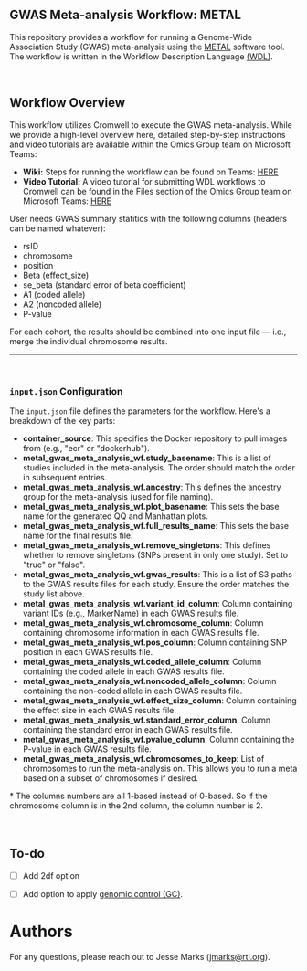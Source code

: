 ## GWAS Meta-analysis Workflow: METAL

This repository provides a workflow for running a Genome-Wide Association Study (GWAS) meta-analysis using the [METAL](https://genome.sph.umich.edu/wiki/METAL_Documentation) software tool. The workflow is written in the Workflow Description Language [(WDL)](https://github.com/openwdl/learn-wdl).


<br>

## Workflow Overview

This workflow utilizes Cromwell to execute the GWAS meta-analysis. While we provide a high-level overview here, detailed step-by-step instructions and video tutorials are available within the Omics Group team on Microsoft Teams:

* **Wiki:** Steps for running the workflow can be found on Teams: [HERE](https://researchtriangleinstitute.sharepoint.com/sites/OmicsGroup/_layouts/15/Doc.aspx?sourcedoc=%7Ba2b17bca-8f68-4450-a563-f80609bd497a%7D&action=edit&wd=target%28Computing%20Infrastructure.one%7C9f4912d8-44cd-4361-bebc-15e505bc676a%2FWDL%5C%2FCromwell%20Guide%7C80665feb-2dbf-481d-92d8-cf8c8e7d30dc%2F%29&wdorigin=703)  
* **Video Tutorial:**  A video tutorial for submitting WDL workflows to Cromwell can be found in the Files section of the Omics Group team on Microsoft Teams: [HERE](https://researchtriangleinstitute.sharepoint.com/sites/OmicsGroup/_layouts/15/stream.aspx?id=%2Fsites%2FOmicsGroup%2FShared%20Documents%2FComputing%20Infrastructure%2Fwdl%5Fsubmission%5Fwith%5Fcromwell%5Fserver%2Emp4&referrer=StreamWebApp%2EWeb&referrerScenario=AddressBarCopied%2Eview%2E9c6d32c0%2D893e%2D4391%2Db9db%2Df5658fc4896e)


User needs GWAS summary statitics with the following columns (headers can be named whatever):
   - rsID
   - chromosome
   - position
   - Beta (effect_size)
   - se_beta (standard error of beta coefficient)
   - A1 (coded allele)
   - A2 (noncoded allele)
   - P-value

For each cohort, the results should be combined into one input file — i.e., merge the individual chromosome results.

---

<br>

### `input.json` Configuration


The `input.json` file defines the parameters for the workflow. Here's a breakdown of the key parts:

- **container_source**: This specifies the Docker repository to pull images from (e.g., "ecr" or "dockerhub").
- **metal_gwas_meta_analysis_wf.study_basename**: This is a list of studies included in the meta-analysis. The order should match the order in subsequent entries.
- **metal_gwas_meta_analysis_wf.ancestry**: This defines the ancestry group for the meta-analysis (used for file naming).
- **metal_gwas_meta_analysis_wf.plot_basename**: This sets the base name for the generated QQ and Manhattan plots.
- **metal_gwas_meta_analysis_wf.full_results_name**: This sets the base name for the final results file.
- **metal_gwas_meta_analysis_wf.remove_singletons**: This defines whether to remove singletons (SNPs present in only one study). Set to "true" or "false".
- **metal_gwas_meta_analysis_wf.gwas_results**: This is a list of S3 paths to the GWAS results files for each study. Ensure the order matches the study list above.
- **metal_gwas_meta_analysis_wf.variant_id_column**: Column containing variant IDs (e.g., MarkerName) in each GWAS results file.
- **metal_gwas_meta_analysis_wf.chromosome_column**: Column containing chromosome information in each GWAS results file.  
- **metal_gwas_meta_analysis_wf.pos_column**: Column containing SNP position in each GWAS results file.
- **metal_gwas_meta_analysis_wf.coded_allele_column**: Column containing the coded allele in each GWAS results file.
- **metal_gwas_meta_analysis_wf.noncoded_allele_column**: Column containing the non-coded allele in each GWAS results file.
- **metal_gwas_meta_analysis_wf.effect_size_column**: Column containing the effect size in each GWAS results file.
- **metal_gwas_meta_analysis_wf.standard_error_column**: Column containing the standard error in each GWAS results file.
- **metal_gwas_meta_analysis_wf.pvalue_column**: Column containing the P-value in each GWAS results file.
- **metal_gwas_meta_analysis_wf.chromosomes_to_keep**: List of chromosomes to run the meta-analysis on. This allows you to run a meta based on a subset of chromosomes if desired.

\* The columns numbers are all 1-based instead of 0-based. So if the chromosome column is in the 2nd column, the column number is 2.
<br><br><br>

## To-do 
- [ ] Add 2df option
- [ ] Add option to apply [genomic control (GC)](https://en.wikipedia.org/wiki/Genomic_control).


# Authors
For any questions, please reach out to Jesse Marks (jmarks@rti.org).
